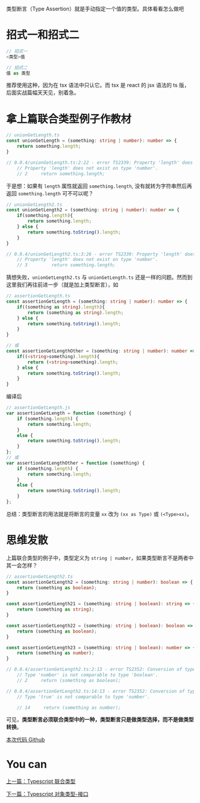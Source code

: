类型断言（Type Assertion）就是手动指定一个值的类型。具体看看怎么做吧

# 招式一和招式二

```javascript
// 招式一
<类型>值

// 招式二
值 as 类型
```

推荐使用这种，因为在 tsx 语法中只认它。而 tsx 是 react 的 jsx 语法的 ts 版，后面实战篇幅天天见，别着急。

# 拿上篇联合类型例子作教材

```typescript
// unionGetLength.ts
const unionGetLength = (something: string | number): number => {
    return something.length;
}

// 0.0.4/unionGetLength.ts:2:22 - error TS2339: Property 'length' does not exist on type 'string | number'.
    // Property 'length' does not exist on type 'number'.
    // 2     return something.length;
```

于是想：如果有 `length` 属性就返回 `something.length`, 没有就转为字符串然后再返回 `something.length` 可不可以呢？

```typescript
// unionGetLength2.ts
const unionGetLength2 = (something: string | number): number => {
    if(something.length){
        return something.length;
    } else {
        return something.toString().length;
    }
}

// 0.0.4/unionGetLength2.ts:3:26 - error TS2339: Property 'length' does not exist on type 'string | number'.
    // Property 'length' does not exist on type 'number'.
    // 3         return something.length;
```

猜想失败，`unionGetLength2.ts` 与 `unionGetLength.ts` 还是一样的问题。然而到这里我们再往前进一步（就是加上类型断言），如


```typescript
// assertionGetLength.ts
const assertionGetLength = (something: string | number): number => {
    if((something as string).length){
        return (something as string).length;
    } else {
        return something.toString().length;
    }
}

// 或
const assertionGetLengthOther = (something: string | number): number => {
    if((<string>something).length){
        return (<string>something).length;
    } else {
        return something.toString().length;
    }
}
```

编译后

```javascript
// assertionGetLength.js
var assertionGetLength = function (something) {
    if (something.length) {
        return something.length;
    }
    else {
        return something.toString().length;
    }
};
// 或
var assertionGetLengthOther = function (something) {
    if (something.length) {
        return something.length;
    }
    else {
        return something.toString().length;
    }
};
```

总结：类型断言的用法就是将断言的变量 `xx` 改为 `(xx as Type)` 或 `(<Type>xx)`。


# 思维发散

上篇联合类型的例子中，类型定义为 `string | number`，如果类型断言不是两者中其一会怎样？

```typescript
// assertionGetLength2.ts
const assertionGetLength2 = (something: string | number): boolean => {
    return (something as boolean);
}

const assertionGetLength21 = (something: string | boolean): string => {
    return (something as string);
}

const assertionGetLength22 = (something: string | boolean): boolean => {
    return (something as boolean);
}

const assertionGetLength23 = (something: string | boolean): number => {
    return (something as number);
}

// 0.0.4/assertionGetLength2.ts:2:13 - error TS2352: Conversion of type 'string | number' to type 'boolean' may be a mistake because neither type sufficiently overlaps with the other. If this was intentional, convert the expression to 'unknown' first.
    // Type 'number' is not comparable to type 'boolean'.
    // 2     return (something as boolean);

// 0.0.4/assertionGetLength2.ts:14:13 - error TS2352: Conversion of type 'string | boolean' to type 'number' may be a mistake because neither type sufficiently overlaps with the other. If this was intentional, convert the expression to 'unknown' first.
    // Type 'true' is not comparable to type 'number'.

    // 14     return (something as number);    
```

可见，**类型断言必须联合类型中的一种，类型断言只是做类型选择，而不是做类型转换**。


[本次代码 Github](https://github.com/ruizhengyun/typescript-note/tree/feature_v0.0.4_20190622)

# You can

[上一篇：Typescript 联合类型](./union.md)

[下一篇：Typescript 对象类型-接口](./object_interfaces.md)
